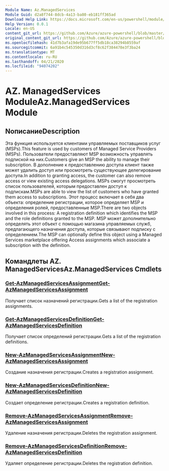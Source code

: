```yaml
---
Module Name: Az.ManagedServices
Module Guid: d2a8f744-8dcb-4a13-ba80-eb181ff365ad
Download Help Link: https://docs.microsoft.com/en-us/powershell/module/az.managedservices
Help Version: 0.0.1
Locale: en-US
content_git_url: https://github.com/Azure/azure-powershell/blob/master/src/ManagedServices/ManagedServices/help/Az.ManagedServices.md
original_content_git_url: https://github.com/Azure/azure-powershell/blob/master/src/ManagedServices/ManagedServices/help/Az.ManagedServices.md
ms.openlocfilehash: 41d7b3afa19de95b677ff5db18ca38294b8559af
ms.sourcegitcommit: 6a91b4c545350d316d3cf8c62f384478e3f3ba24
ms.translationtype: MT
ms.contentlocale: ru-RU
ms.lasthandoff: 04/21/2020
ms.locfileid: "94074202"
---
```

# <span data-ttu-id="e1f8e-101">AZ. ManagedServices Module</span><span class="sxs-lookup"><span data-stu-id="e1f8e-101">Az.ManagedServices Module</span></span>
## <span data-ttu-id="e1f8e-102">Nописание</span><span class="sxs-lookup"><span data-stu-id="e1f8e-102">Description</span></span>
<span data-ttu-id="e1f8e-103">Эта функция используется клиентами управляемых поставщиков услуг (MSPs).</span><span class="sxs-lookup"><span data-stu-id="e1f8e-103">This feature is used by customers of Managed Service Providers (MSPs).</span></span> <span data-ttu-id="e1f8e-104">Пользователи предоставляют MSP возможность управлять подпиской на них.</span><span class="sxs-lookup"><span data-stu-id="e1f8e-104">Customers give an MSP the ability to manage their subscription.</span></span> <span data-ttu-id="e1f8e-105">В дополнение к предоставлению доступа клиент также может удалить доступ или просмотреть существующее делегирование доступа.</span><span class="sxs-lookup"><span data-stu-id="e1f8e-105">In addition to granting access, the customer can also remove access or view existing access delegations.</span></span> <span data-ttu-id="e1f8e-106">MSPs смогут просмотреть список пользователей, которым предоставлен доступ к подпискам.</span><span class="sxs-lookup"><span data-stu-id="e1f8e-106">MSPs are able to view the list of customers who have granted them access to subscriptions.</span></span> <span data-ttu-id="e1f8e-107">Этот процесс включает в себя два объекта: определение регистрации, которое определяет MSP и определения ролей, предоставленные MSP.</span><span class="sxs-lookup"><span data-stu-id="e1f8e-107">There are two objects involved in this process: A registration definition which identifies the MSP and the role definitions granted to the MSP.</span></span> <span data-ttu-id="e1f8e-108">MSP может дополнительно определять этот объект с помощью магазина управляемых служб, предлагающего назначения доступа, которые связывают подписку с определением.</span><span class="sxs-lookup"><span data-stu-id="e1f8e-108">The MSP can optionally define this object using a Managed Services marketplace offering Access assignments which associate a subscription with the definition.</span></span>

## <span data-ttu-id="e1f8e-109">Командлеты AZ. ManagedServices</span><span class="sxs-lookup"><span data-stu-id="e1f8e-109">Az.ManagedServices Cmdlets</span></span>
### [<span data-ttu-id="e1f8e-110">Get-AzManagedServicesAssignment</span><span class="sxs-lookup"><span data-stu-id="e1f8e-110">Get-AzManagedServicesAssignment</span></span>](Get-AzManagedServicesAssignment.md)
<span data-ttu-id="e1f8e-111">Получает список назначений регистрации.</span><span class="sxs-lookup"><span data-stu-id="e1f8e-111">Gets a list of the registration assignments.</span></span>

### [<span data-ttu-id="e1f8e-112">Get-AzManagedServicesDefinition</span><span class="sxs-lookup"><span data-stu-id="e1f8e-112">Get-AzManagedServicesDefinition</span></span>](Get-AzManagedServicesDefinition.md)
<span data-ttu-id="e1f8e-113">Получает список определений регистрации.</span><span class="sxs-lookup"><span data-stu-id="e1f8e-113">Gets a list of the registration definitions.</span></span>

### [<span data-ttu-id="e1f8e-114">New-AzManagedServicesAssignment</span><span class="sxs-lookup"><span data-stu-id="e1f8e-114">New-AzManagedServicesAssignment</span></span>](New-AzManagedServicesAssignment.md)
<span data-ttu-id="e1f8e-115">Создание назначения регистрации.</span><span class="sxs-lookup"><span data-stu-id="e1f8e-115">Creates a registration assignment.</span></span>

### [<span data-ttu-id="e1f8e-116">New-AzManagedServicesDefinition</span><span class="sxs-lookup"><span data-stu-id="e1f8e-116">New-AzManagedServicesDefinition</span></span>](New-AzManagedServicesDefinition.md)
<span data-ttu-id="e1f8e-117">Создает определение регистрации.</span><span class="sxs-lookup"><span data-stu-id="e1f8e-117">Creates a registration definition.</span></span>

### [<span data-ttu-id="e1f8e-118">Remove-AzManagedServicesAssignment</span><span class="sxs-lookup"><span data-stu-id="e1f8e-118">Remove-AzManagedServicesAssignment</span></span>](Remove-AzManagedServicesAssignment.md)
<span data-ttu-id="e1f8e-119">Удаление назначения регистрации.</span><span class="sxs-lookup"><span data-stu-id="e1f8e-119">Deletes the registration assignment.</span></span>

### [<span data-ttu-id="e1f8e-120">Remove-AzManagedServicesDefinition</span><span class="sxs-lookup"><span data-stu-id="e1f8e-120">Remove-AzManagedServicesDefinition</span></span>](Remove-AzManagedServicesDefinition.md)
<span data-ttu-id="e1f8e-121">Удаляет определение регистрации.</span><span class="sxs-lookup"><span data-stu-id="e1f8e-121">Deletes the registration definition.</span></span>

